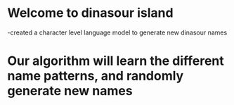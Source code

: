 # Welcome to dinasour island
-created a character level language model to generate new dinasour names
# Our algorithm will learn the different name patterns, and randomly generate new names

